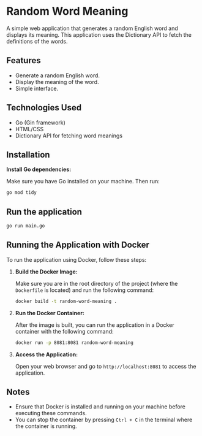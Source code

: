 # Random Word Meaning

A simple web application that generates a random English word and displays its meaning. This application uses the Dictionary API to fetch the definitions of the words.

## Features

- Generate a random English word.
- Display the meaning of the word.
- Simple interface.

## Technologies Used

- Go (Gin framework)
- HTML/CSS
- Dictionary API for fetching word meanings

## Installation

 **Install Go dependencies:**

   Make sure you have Go installed on your machine. Then run:

   ```bash
   go mod tidy
   ```

## Run the application

   ```bash
   go run main.go
   ```

## Running the Application with Docker

To run the application using Docker, follow these steps:

1. **Build the Docker Image:**

   Make sure you are in the root directory of the project (where the `Dockerfile` is located) and run the following command:

   ```bash
   docker build -t random-word-meaning .
   ```

2. **Run the Docker Container:**

   After the image is built, you can run the application in a Docker container with the following command:

   ```bash
   docker run -p 8081:8081 random-word-meaning
   ```

3. **Access the Application:**

   Open your web browser and go to `http://localhost:8081` to access the application.

## Notes

- Ensure that Docker is installed and running on your machine before executing these commands.
- You can stop the container by pressing `Ctrl + C` in the terminal where the container is running.
